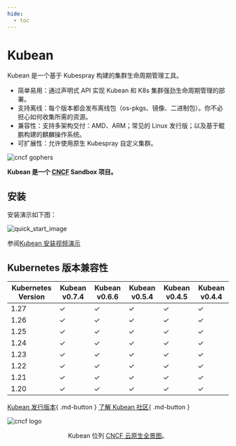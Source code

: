 ```yaml
---
hide:
  - toc
---
```


# Kubean

Kubean 是一个基于 Kubespray 构建的集群生命周期管理工具。

- 简单易用：通过声明式 API 实现 Kubean 和 K8s 集群强劲生命周期管理的部署。
- 支持离线：每个版本都会发布离线包（os-pkgs、镜像、二进制包）。你不必担心如何收集所需的资源。
- 兼容性：支持多架构交付：AMD、ARM；常见的 Linux 发行版；以及基于鲲鹏构建的麒麟操作系统。
- 可扩展性：允许使用原生 Kubespray 自定义集群。

![cncf gophers](https://docs.daocloud.io/daocloud-docs-images/docs/zh/docs/community/images/cncf-gophers.png)

**Kubean 是一个 [CNCF](https://cncf.io/) Sandbox 项目。**

## 安装

安装演示如下图：

![quick_start_image](https://docs.daocloud.io/daocloud-docs-images/docs/community/images/quick_start.gif)

参阅[Kubean 安装视频演示](https://asciinema.org/a/511386)

## Kubernetes 版本兼容性

| Kubernetes Version | Kubean v0.7.4 | Kubean v0.6.6 | Kubean v0.5.4 | Kubean v0.4.5 | Kubean v0.4.4 |
|--------------------|----------------|----------------|----------------|----------------|----------------|
| 1.27               | ✓              | ✓              | ✓              | ✓              | ✓              |
| 1.26               | ✓              | ✓              | ✓              | ✓              | ✓              |
| 1.25               | ✓              | ✓              | ✓              | ✓              | ✓              |
| 1.24               | ✓              | ✓              | ✓              | ✓              | ✓              |
| 1.23               | ✓              | ✓              | ✓              | ✓              | ✓              |
| 1.22               | ✓              | ✓              | ✓              | ✓              | ✓              |
| 1.21               | ✓              | ✓              | ✓              | ✓              | ✓              |
| 1.20               | ✓              | ✓              | ✓              | ✓              | ✓              |

[Kubean 发行版本](https://github.com/kubean-io/kubean/releases){ .md-button }
[了解 Kubean 社区](https://github.com/kubean-io/kubean){ .md-button }

![cncf logo](./images/cncf.png)

<p align="center">
Kubean 位列 <a href="https://landscape.cncf.io/?selected=kubean">CNCF 云原生全景图</a>。
</p>
